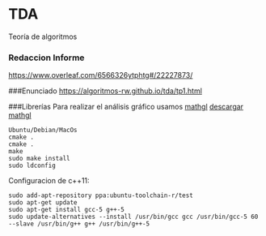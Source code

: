 # TDA
Teoría de algoritmos 

### Redaccion Informe
https://www.overleaf.com/6566326ytphtg#/22227873/

###Enunciado
  https://algoritmos-rw.github.io/tda/tp1.html

###Librerías
Para realizar el análisis gráfico usamos [mathgl](http://mathgl.sourceforge.net/doc_en/Main.html)
[descargar mathgl](https://sourceforge.net/projects/mathgl/)
```	
Ubuntu/Debian/MacOs
cmake .
cmake .
make
sudo make install
sudo ldconfig
```
Configuracion de c++11: 
```
sudo add-apt-repository ppa:ubuntu-toolchain-r/test
sudo apt-get update
sudo apt-get install gcc-5 g++-5
sudo update-alternatives --install /usr/bin/gcc gcc /usr/bin/gcc-5 60 --slave /usr/bin/g++ g++ /usr/bin/g++-5
```


